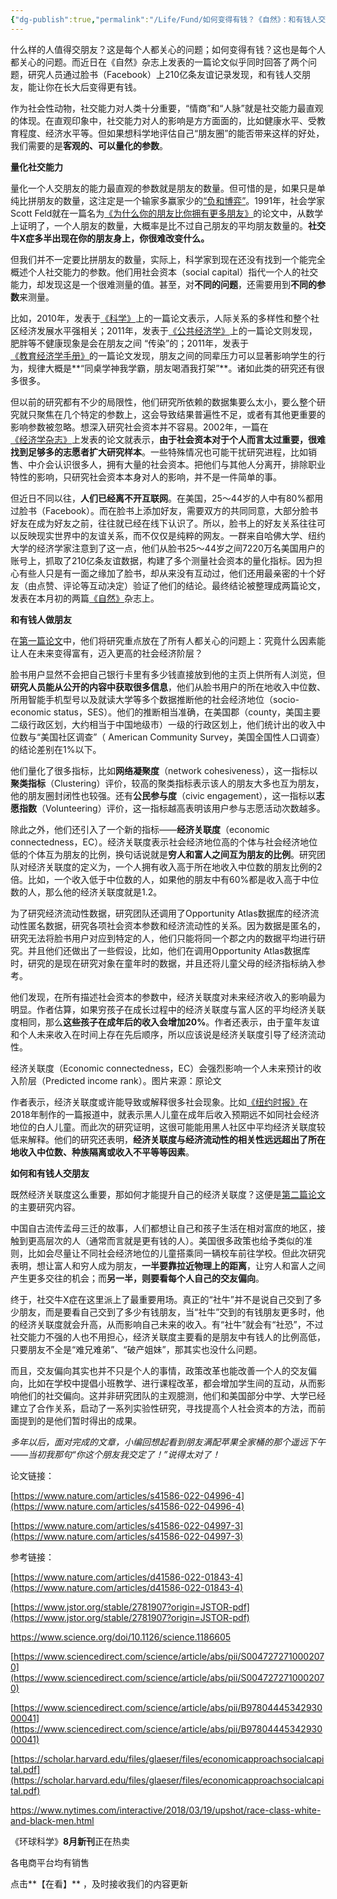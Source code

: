 ```yaml
---
{"dg-publish":true,"permalink":"/Life/Fund/如何变得有钱？《自然》：和有钱人交朋友/","dgPassFrontmatter":true}
---
```



什么样的人值得交朋友？这是每个人都关心的问题；如何变得有钱？这也是每个人都关心的问题。而近日在《自然》杂志上发表的一篇论文似乎同时回答了两个问题，研究人员通过脸书（Facebook）上210亿条友谊记录发现，和有钱人交朋友，能让你在长大后变得更有钱。



作为社会性动物，社交能力对人类十分重要，“情商”和“人脉”就是社交能力最直观的体现。在直观印象中，社交能力对人的影响是方方面面的，比如健康水平、受教育程度、经济水平等。但如果想科学地评估自己“朋友圈”的能否带来这样的好处，我们需要的是**客观的、可以量化的参数**。

**量化社交能力**

量化一个人交朋友的能力最直观的参数就是朋友的数量。但可惜的是，如果只是单纯比拼朋友的数量，这注定是一个输家多赢家少的[“负和博弈”](http://mp.weixin.qq.com/s?__biz=MjM5NDA1Njg2MA==&mid=2652025763&idx=1&sn=a029313d1b654d761529cdd22be644a7&chksm=bd6b8c508a1c054679b03e7f3d41a02a0f6afabee0189c15e193786c59513ac8ccf703ca1a58&scene=21#wechat_redirect)。1991年，社会学家Scott Feld就在一篇名为[《为什么你的朋友比你拥有更多朋友》](https://www.jstor.org/stable/2781907?origin=JSTOR-pdf)的论文中，从数学上证明了，一个人朋友的数量，大概率是比不过自己朋友的平均朋友数量的。**社交牛X症多半出现在你的朋友身上，你很难改变什么。** 

但我们并不一定要比拼朋友的数量，实际上，科学家到现在还没有找到一个能完全概述个人社交能力的参数。他们用社会资本（social capital）指代一个人的社交能力，却发现这是一个很难测量的值。甚至，对**不同的问题**，还需要用到**不同的参数**来测量。

比如，2010年，发表于[《科学》](https://www.science.org/doi/10.1126/science.1186605)上的一篇论文表示，人际关系的多样性和整个社区经济发展水平强相关；2011年，发表于[《公共经济学》](https://www.sciencedirect.com/science/article/abs/pii/S0047272710002070)上的一篇论文则发现，肥胖等不健康现象是会在朋友之间 “传染”的；2011年，发表于[《教育经济学手册》](https://www.sciencedirect.com/science/article/abs/pii/B9780444534293000041)的一篇论文发现，朋友之间的同辈压力可以显著影响学生的行为，规律大概是**“同桌学神我学霸，朋友喝酒我打架”**。诸如此类的研究还有很多很多。

但以前的研究都有不少的局限性，他们研究所依赖的数据集要么太小，要么整个研究就只聚焦在几个特定的参数上，这会导致结果普遍性不足，或者有其他更重要的影响参数被忽略。想深入研究社会资本并不容易。2002年，一篇在[《经济学杂志》](https://scholar.harvard.edu/files/glaeser/files/economicapproachsocialcapital.pdf)上发表的论文就表示，**由于社会资本对于个人而言太过重要，很难找到足够多的志愿者扩大研究样本**。一些特殊情况也可能干扰研究进程，比如销售、中介会认识很多人，拥有大量的社会资本。把他们与其他人分离开，排除职业特性的影响，只研究社会资本本身对人的影响，并不是一件简单的事。

但近日不同以往，**人们已经离不开互联网**。在美国，25～44岁的人中有80%都用过脸书（Facebook）。而在脸书上添加好友，需要双方的共同同意，大部分脸书好友在成为好友之前，往往就已经在线下认识了。所以，脸书上的好友关系往往可以反映现实世界中的友谊关系，而不仅仅是纯粹的网友。一群来自哈佛大学、纽约大学的经济学家注意到了这一点，他们从脸书25～44岁之间7220万名美国用户的账号上，抓取了210亿条友谊数据，构建了多个测量社会资本的量化指标。因为担心有些人只是有一面之缘加了脸书，却从来没有互动过，他们还用最亲密的十个好友（由点赞、评论等互动决定）验证了他们的结论。最终结论被整理成两篇论文，发表在本月初的两篇[《自然》](https://www.nature.com/articles/d41586-022-01843-4)杂志上。

**和有钱人做朋友**

在[第一篇论文](https://www.nature.com/articles/s41586-022-04996-4)中，他们将研究重点放在了所有人都关心的问题上：究竟什么因素能让人在未来变得富有，迈入更高的社会经济阶层？

脸书用户显然不会把自己银行卡里有多少钱直接放到他的主页上供所有人浏览，但**研究人员能从公开的内容中获取很多信息**，他们从脸书用户的所在地收入中位数、所用智能手机型号以及就读大学等多个数据推断他的社会经济地位（socio-economic status，SES）。他们的推断相当准确，在美国郡（county，美国主要二级行政区划，大约相当于中国地级市）一级的行政区划上，他们统计出的收入中位数与“美国社区调查”（ American Community Survey，美国全国性人口调查）的结论差别在1%以下。

他们量化了很多指标，比如**网络凝聚度**（network cohesiveness），这一指标以**聚类指标**（Clustering）评价，较高的聚类指标表示该人的朋友大多也互为朋友，他的朋友圈封闭性也较强。还有**公民参与度**（civic engagement），这一指标以**志愿指数**（Volunteering）评价，这一指标越高表明该用户参与志愿活动次数越多。

除此之外，他们还引入了一个新的指标——**经济关联度**（economic connectedness，EC）。经济关联度表示社会经济地位高的个体与社会经济地位低的个体互为朋友的比例，换句话说就是**穷人和富人之间互为朋友的比例**。研究团队对经济关联度的定义为，一个人拥有收入高于所在地收入中位数的朋友比例的2倍。比如，一个收入低于中位数的人，如果他的朋友中有60%都是收入高于中位数的人，那么他的经济关联度就是1.2。

为了研究经济流动性数据，研究团队还调用了Opportunity Atlas数据库的经济流动性匿名数据，研究各项社会资本参数和经济流动性的关系。因为数据是匿名的，研究无法将脸书用户对应到特定的人，他们只能将同一个郡之内的数据平均进行研究。并且他们还做出了一些假设，比如，他们在调用Opportunity Atlas数据库时，研究的是现在研究对象在童年时的数据，并且还将儿童父母的经济指标纳入参考。

他们发现，在所有描述社会资本的参数中，经济关联度对未来经济收入的影响最为明显。作者估算，如果穷孩子在成长过程中的经济关联度与富人区的平均经济关联度相同，那么**这些孩子在成年后的收入会增加20%**。作者还表示，由于童年友谊和个人未来收入在时间上存在先后顺序，所以应该说是经济关联度引导了经济流动性。

经济关联度（Economic connectedness，EC）会强烈影响一个人未来预计的收入阶层（Predicted income rank）。图片来源：原论文

作者表示，经济关联度或许能导致或解释很多社会现象。比如[《纽约时报》](https://www.nytimes.com/interactive/2018/03/19/upshot/race-class-white-and-black-men.html)在2018年制作的一篇报道中，就表示黑人儿童在成年后收入预期远不如同社会经济地位的白人儿童。而此次的研究证明，这很可能能用黑人社区中平均经济关联度较低来解释。他们的研究还表明，**经济关联度与经济流动性的相关性远远超出了所在地收入中位数、种族隔离或收入不平等等因素**。

**如何和有钱人交朋友**

既然经济关联度这么重要，那如何才能提升自己的经济关联度？这便是[第二篇论文](https://www.nature.com/articles/s41586-022-04997-3)的主要研究内容。

中国自古流传孟母三迁的故事，人们都想让自己和孩子生活在相对富庶的地区，接触到更高层次的人（通常而言就是更有钱的人）。美国很多政策也给予类似的准则，比如会尽量让不同社会经济地位的儿童搭乘同一辆校车前往学校。但此次研究表明，想让富人和穷人成为朋友，**一半要靠拉近物理上的距离**，让穷人和富人之间产生更多交往的机会；而**另一半，则要看每个人自己的交友偏向**。

终于，社交牛X症在这里派上了最重要用场。真正的“社牛”并不是说自己交到了多少朋友，而是要看自己交到了多少有钱朋友，当“社牛”交到的有钱朋友更多时，他的经济关联度就会升高，从而影响自己未来的收入。有“社牛”就会有“社恐”，不过社交能力不强的人也不用担心，经济关联度主要看的是朋友中有钱人的比例高低，只要朋友不全是“难兄难弟”、“破产姐妹”，那其实也没什么问题。

而且，交友偏向其实也并不只是个人的事情，政策改革也能改善一个人的交友偏向，比如在学校中提倡小班教学、进行课程改革，都会增加学生间的互动，从而影响他们的社交偏向。这并非研究团队的主观臆测，他们和美国部分中学、大学已经建立了合作关系，启动了一系列实验性研究，寻找提高个人社会资本的方法，而前面提到的是他们暂时得出的成果。

_多年以后，面对完成的文章，小编回想起看到朋友满配苹果全家桶的那个遥远下午——当初我那句“你这个朋友我交定了！”说得太对了！_

论文链接：

[https://www.nature.com/articles/s41586-022-04996-4](https://www.nature.com/articles/s41586-022-04996-4)

[https://www.nature.com/articles/s41586-022-04997-3](https://www.nature.com/articles/s41586-022-04997-3)

参考链接：

[https://www.nature.com/articles/d41586-022-01843-4](https://www.nature.com/articles/d41586-022-01843-4)

[https://www.jstor.org/stable/2781907?origin=JSTOR-pdf](https://www.jstor.org/stable/2781907?origin=JSTOR-pdf)

https://www.science.org/doi/10.1126/science.1186605

[https://www.sciencedirect.com/science/article/abs/pii/S0047272710002070](https://www.sciencedirect.com/science/article/abs/pii/S0047272710002070)

[https://www.sciencedirect.com/science/article/abs/pii/B9780444534293000041](https://www.sciencedirect.com/science/article/abs/pii/B9780444534293000041)

[https://scholar.harvard.edu/files/glaeser/files/economicapproachsocialcapital.pdf](https://scholar.harvard.edu/files/glaeser/files/economicapproachsocialcapital.pdf)

https://www.nytimes.com/interactive/2018/03/19/upshot/race-class-white-and-black-men.html

《环球科学》**8月新刊**正在热卖

各电商平台均有销售

点击**【在看】** ，及时接收我们的内容更新